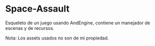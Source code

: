 Space-Assault
=============
Esqueleto de un juego usando AndEngine, contiene un manejador de escenas y de recursos.

Nota:
Los assets usados no son de mi propiedad.
